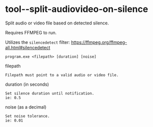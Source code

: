 # tool--split-audiovideo-on-silence
Split audio or video file based on detected silence.

Requires FFMPEG to run.

Utilizes the `silencedetect` filter: 
https://ffmpeg.org/ffmpeg-all.html#silencedetect

`program.exe <filepath> [duration] [noise]`

filepath

    Filepath must point to a valid audio or video file.

duration (in seconds)

    Set silence duration until notification.
    ie: 0.5

noise (as a decimal)

    Set noise tolerance.
    ie: 0.01